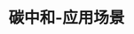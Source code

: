 ---
{
    layout: Layout,
    isCarbonneutral: true,
    title: 碳中和-应用场景,
    appTitleContent: {
        title: 碳核查,
        subTitle: 全流程信息透明，全方位数据监控，一站式核查监管
    },
    sceneStatusContent: {
        title: 场景现状及痛点,
        choose: 2,
        sceneStatusList: [
            {
                text: 信息化程度低,
                description: 现在的碳核查流程缺乏信息化系统支持，需要手动地采集数据、编撰碳核查报告、储存碳排放数据等，效率较低
            },
            {
                text: 缺乏有效监管手段,
                description: 缺乏实时自动化监管，可能出现应付核查、核查前后排放状态不一的现象
            },
            {
                text: 流程重复，出错率高,
                description: 企业编撰报告时可能有意或无意出错，需要第三方核查机构审核，而第三方核查机构的数据采集、验证工作又与企业采集上报的工作有所重复
            },
            {
                text: 数据缺失，核查困难,
                description: 排放数据核查过程中，有许多历史数据已经遗失，给核查带来麻烦
            },
            {
                text: 数据采集、存储、审计成本高,
                description: 各种报告的收集和递送慢、储存成本高、后期审计和验证困难
            },
            {
                text: 数据隐私安全性低,
                description: 同一园区内多家企业统一编撰报告时容易出现企业生产、经营数据的泄露
            },
        ]
    },
    plansContent: {
        plansTitle: 方案简介,
        plansIntro: [
            {
                intro: 2020 年 9 月 22 日，在 75 届联合国大会上，习近平主席宣布中国将力争 2030 年前碳达峰、努力争取 2060 年前实现碳中和。之后，「碳达峰」和「碳中和」成为热点话题。碳排放权交易制度可以市场化定价，在控排减排的同时做到供需效率最大化。在碳排放权交易环节之前，企业的碳排放量确定需经过检测-报告-核查（MRV）三个流程。区块链及物联网解决方案可以强力赋能碳排放量确定核查环节，方便快捷地串联「检测-报告-核查-交易-清算」全流程。
            },
        ],
        productTitle: 方案优势,
        advantageList: [
            {
                iconName: xinxihua.png,
                advantageText: 提高采集环节信息化程度,
                description: 对物联网数据采集设备（传感器等）赋予链上身份ID，对采集的原始数据进行加密处理并传输至大数据存储平台，拥有查看权限的核查方可解密并查看原始数据。同时，数据指纹（哈希值）上链存证，便于未来查看或监管方校验。另外，内嵌于链上的智能合约系统也可以对数据进行全自动的计算，在数据不全、异常等条件下自动执行通知、告警等动作。核查方在核查数据无误后，相关数据自动连入碳登记及交易所，无缝衔接余额和 CCER 交易环节，做到核查-交易全流程流畅信息化
            },
            {
                iconName: shujuzhenshi.png,
                advantageText: 确保源头数据真实性,
                description: 公私钥身份验证技术可杜绝信息输出方造假。企业无法利用其他传感器（或别类数据终端）的数据代替指定传感器的数据，也可以避免因人工操作失误造成的数据录入错误或者数据遗失，这样可以简化现场核查的流程。另外，区块链的链式结构可以保证数据在传输过程中无法被篡改，进一步确保数据真实性
            },
            {
                iconName: xinxikesu.png,
                advantageText: 环节透明，信息可溯,
                description: 区块链链上数据具有可追溯性，遇到任何问题迅速追溯定位至源头；一方面可以防止原始数据记录被篡改，另一方面也便于在数据出现问题后及时发现、快速修正
            },
            {
                iconName: cunzhengjilu.png,
                advantageText: NFT 存证记录企业碳排放余额,
                description: 当企业的碳排放数据完成核查后，可以对企业碳数据进行多维度复杂建模，用 NFT 生成企业的「碳排放余额名片」；企业名片不仅可以反映企业当前的余额情况，而且可以做到历史交易记录可查、实时交易数据更新。上接 MRV 体系，下承交易环节，企业 NFT 碳名片在降低了登记成本的同时减小了虚假交易的可能性
            },
            {
                iconName: zhinengheyue.png,
                advantageText: 智能合约自动执行碳交易,
                description: 在企业进入碳市场进行余额交易环节时，智能合约可以支撑交易平台自动、公正地执行交易、结算余额。与此同时，采用隐私计算技术保存交易信息，可以防止企业生产经营信息在交易中泄漏
            },
            {
                iconName: duofangxietong.png,
                advantageText: 支持多方协同，便于规模化运作,
                description: 区块链的分布式特性从原理上确保了多方合作的便捷性。区块链集合隐私计算技术可以保证链上各方在进行信息共享共用的时候，对某些信息只选择特定有权限的人公开。除了单一企业的碳核查，本方案也可以支持园区/地区的总碳排放量核查
            },
        ]
    },
    processContent: {
        title: 方案架构,
        src: https://irita.bianjie.ai/home/chanpinjiagou_image.png,
    },
}
---